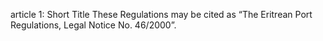 article 1: Short Title
These Regulations may be cited as “The Eritrean Port Regulations, Legal Notice No. 46&#x2F;2000”. 
<ul>
</ul>